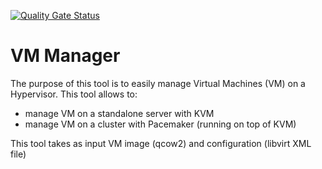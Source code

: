 [![Quality Gate Status](https://sonarcloud.io/api/project_badges/measure?project=seapath_vm_manager&metric=alert_status)](https://sonarcloud.io/summary/new_code?id=seapath_vm_manager)

# VM Manager

The purpose of this tool is to easily manage Virtual Machines (VM) on a Hypervisor.
This tool allows to:
- manage VM on a standalone server with KVM
- manage VM on a cluster with Pacemaker (running on top of KVM)

This tool takes as input VM image (qcow2) and configuration (libvirt XML file)
